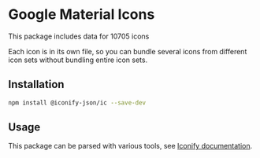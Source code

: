 # Google Material Icons

This package includes data for 10705 icons

Each icon is in its own file, so you can bundle several icons from different icon sets without bundling entire icon sets.

## Installation

```bash
npm install @iconify-json/ic --save-dev
```

## Usage

This package can be parsed with various tools, see [Iconify documentation](https://docs.iconify.design/icons/json.html).
